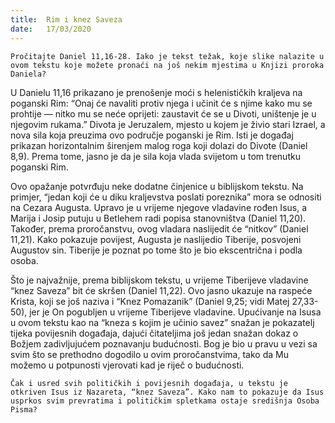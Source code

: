 ```yaml
---
title:  Rim i knez Saveza
date:   17/03/2020
---
```


`Pročitajte Daniel 11,16-28. Iako je tekst težak, koje slike nalazite u ovom tekstu koje možete pronaći na još nekim mjestima u Knjizi proroka Daniela?`

U Danielu 11,16 prikazano je prenošenje moći s helenističkih kraljeva na poganski Rim: “Onaj će navaliti protiv njega i učinit će s njime kako mu se prohtije — nitko mu se neće oprijeti: zaustavit će se u Divoti, uništenje je u njegovim rukama.” Divota je Jeruzalem, mjesto u kojem je živio stari Izrael, a nova sila koja preuzima ovo područje poganski je Rim. Isti je događaj prikazan horizontalnim širenjem malog roga koji dolazi do Divote (Daniel 8,9). Prema tome, jasno je da je sila koja vlada svijetom u tom trenutku poganski Rim.

Ovo opažanje potvrđuju neke dodatne činjenice u biblijskom tekstu. Na primjer, “jedan koji će u diku kraljevstva poslati poreznika” mora se odnositi na Cezara Augusta. Upravo je u vrijeme njegove vladavine rođen Isus, a Marija i Josip putuju u Betlehem radi popisa stanovništva (Daniel 11,20). Također, prema proročanstvu, ovog vladara naslijedit će “nitkov” (Daniel 11,21). Kako pokazuje povijest, Augusta je naslijedio Tiberije, posvojeni Augustov sin. Tiberije je poznat po tome što je bio ekscentrična i podla osoba.

Što je najvažnije, prema biblijskom tekstu, u vrijeme Tiberijeve vladavine “knez Saveza” bit će skršen (Daniel 11,22). Ovo jasno ukazuje na raspeće Krista, koji se još naziva i “Knez Pomazanik” (Daniel 9,25; vidi Matej 27,33-50), jer je On pogubljen u vrijeme Tiberijeve vladavine. Upućivanje na Isusa u ovom tekstu kao na “kneza s kojim je učinio savez” snažan je pokazatelj tijeka povijesnih događaja, dajući čitateljima još jedan snažan dokaz o Božjem zadivljujućem poznavanju budućnosti. Bog je bio u pravu u vezi sa svim što se prethodno dogodilo u ovim proročanstvima, tako da Mu možemo u potpunosti vjerovati kad je riječ o budućnosti.

`Čak i usred svih političkih i povijesnih događaja, u tekstu je otkriven Isus iz Nazareta, “knez Saveza”. Kako nam to pokazuje da Isus usprkos svim prevratima i političkim spletkama ostaje središnja Osoba Pisma?`
